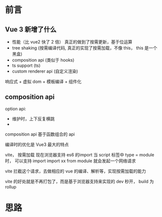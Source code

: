 # 前言  
## Vue 3 新增了什么
- 性能（比 vue2 快了 2 倍） 真正的做到了按需更新，基于位运算
- tree shaking (按需编译代码, 真正的实现了按需加载，不像 this， this 是一个黑盒) 
- composition api (类似于 hooks)
- ts support (ts)
- custom renderer api (自定义渲染)

响应式 + 虚拟 dom + 模板编译 + 组件化

## composition api
option api: 
- 维护时，上下反复横跳
- 
composition api
基于函数组合的 api


编译时的优化是 Vue3 最大的特点

vite， 按需加载
现在浏览器支持 es6 的import
当 script 标签中 type = module 时， 可以支持 import
import xx from module 就会发起一个网络请求

vite 拦截这个请求，去做相应的 vue 的编译、解析等，实现按需加载的能力

vite 的好处就是不再打包了，而是基于浏览器支持来实现的
dev 秒开， build 为 rollup

# 思路
